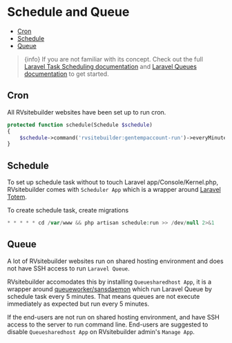 # Schedule and Queue

- [Cron](#cron)
- [Schedule](#schedule)
- [Queue](#queue)

> {info} If you are not familiar with its concept. Check out the full [Laravel Task Scheduling documentation](https://laravel.com/docs/5.8/scheduling) and [Laravel Queues documentation](https://laravel.com/docs/5.8/queues) to get started.

## Cron

All RVsitebuilder websites have been set up to run cron.

```php
protected function schedule(Schedule $schedule)
{
    $schedule->command('rvsitebuilder:gentempaccount-run')->everyMinute();
}
```

## Schedule

To set up schedule task without to touch Laravel app/Console/Kernel.php, RVsitebuilder comes with `Scheduler App` which is a wrapper around [Laravel Totem](https://github.com/codestudiohq/laravel-totem).

To create schedule task, create migrations

```php
* * * * * cd /var/www && php artisan schedule:run >> /dev/null 2>&1
```

## Queue

A lot of RVsitebuilder websites run on shared hosting environment and does not have SSH access to run `Laravel Queue`.

RVsitebuilder accomodates this by installing `Queuesharedhost App`, it is a wrapper around [queueworker/sansdaemon](https://github.com/orobogenius/sansdaemon) which run Laravel Queue by schedule task every 5 minutes. That means queues are not execute immediately as expected but run every 5 minutes.

If the end-users are not run on shared hosting environment, and have SSH access to the server to run command line. End-users are suggested to disable `Queuesharedhost App` on RVsitebuilder admin's `Manage App`.
